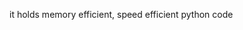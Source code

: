 it holds memory efficient, speed efficient python code

<!-- like here: https://pythonspeed.com/datascience/#measuring-performance -->
